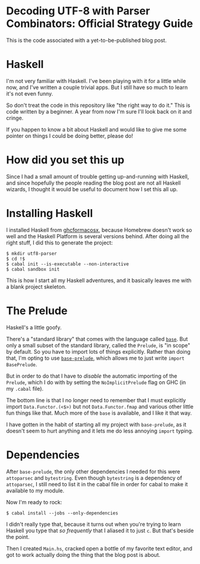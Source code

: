 # Decoding UTF-8 with Parser Combinators: Official Strategy Guide

This is the code associated with a yet-to-be-published blog post.

# Haskell

I'm not very familiar with Haskell. I've been playing with it for a little while now, and I've written a couple trivial apps. But I still have so much to learn it's not even funny.

So don't treat the code in this repository like "the right way to do it." This is code written by a beginner. A year from now I'm sure I'll look back on it and cringe.

If you happen to know a bit about Haskell and would like to give me some pointer on things I could be doing better, please do!

# How did you set this up

Since I had a small amount of trouble getting up-and-running with Haskell, and since hopefully the people reading the blog post are not all Haskell wizards, I thought it would be useful to document how I set this all up.

# Installing Haskell

I installed Haskell from [ghcformacosx](http://ghcformacosx.github.io/), because Homebrew doesn't work so well and the Haskell Platform is several versions behind. After doing all the right stuff, I did this to generate the project:

    $ mkdir utf8-parser
    $ cd !$
    $ cabal init --is-executable --non-interactive
    $ cabal sandbox init

This is how I start all my Haskell adventures, and it basically leaves me with a blank project skeleton.

# The Prelude

Haskell's a little goofy.

There's a "standard library" that comes with the language called [`base`](http://hackage.haskell.org/package/base). But only a small subset of the standard library, called the `Prelude`, is "in scope" by default. So you have to import lots of things explicitly. Rather than doing that, I'm opting to use [`base-prelude`](http://hackage.haskell.org/package/base-prelude), which allows me to just write `import BasePrelude`.

But in order to do that I have to *disable* the automatic importing of the `Prelude`, which I do with by setting the `NoImplicitPrelude` flag on GHC (in my `.cabal` file).

The bottom line is that I no longer need to remember that I must explicitly import `Data.Functor.(<$>)` but not `Data.Functor.fmap` and various other little fun things like that. Much more of the `base` is available, and I like it that way.

I have gotten in the habit of starting all my project with `base-prelude`, as it doesn't seem to hurt anything and it lets me do less annoying `import` typing.

# Dependencies

After `base-prelude`, the only other dependencies I needed for this were `attoparsec` and `bytestring`. Even though `bytestring` is a dependency of `attoparsec`, I still need to list it in the cabal file in order for cabal to make it available to my module.

Now I'm ready to rock:

    $ cabal install --jobs --only-dependencies

I didn't really type that, because it turns out when you're trying to learn Haskell you type that *so frequently* that I aliased it to just `c`. But that's beside the point.

Then I created `Main.hs`, cracked open a bottle of my favorite text editor, and got to work actually doing the thing that the blog post is about.
